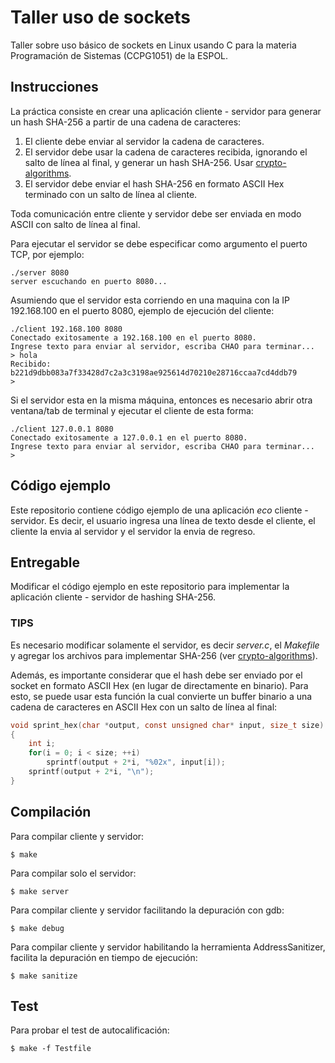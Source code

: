 # Taller uso de sockets
Taller sobre uso básico de sockets en Linux usando C para la materia Programación de Sistemas (CCPG1051) de la ESPOL.

## Instrucciones
La práctica consiste en crear una aplicación cliente - servidor para generar un hash SHA-256 a partir de una cadena de caracteres:
1. El cliente debe enviar al servidor la cadena de caracteres.
2. El servidor debe usar la cadena de caracteres recibida, ignorando el salto de línea al final, y generar un hash SHA-256. Usar [crypto-algorithms](https://github.com/B-Con/crypto-algorithms).
3. El servidor debe enviar el hash SHA-256 en formato ASCII Hex terminado con un salto de línea al cliente.

Toda comunicación entre cliente y servidor debe ser enviada en modo ASCII con salto de línea al final.

Para ejecutar el servidor se debe especificar como argumento el puerto TCP, por ejemplo:
```
./server 8080
server escuchando en puerto 8080...
```

Asumiendo que el servidor esta corriendo en una maquina con la IP 192.168.100 en el puerto 8080, ejemplo de ejecución del cliente:
```
./client 192.168.100 8080
Conectado exitosamente a 192.168.100 en el puerto 8080.
Ingrese texto para enviar al servidor, escriba CHAO para terminar...
> hola
Recibido: b221d9dbb083a7f33428d7c2a3c3198ae925614d70210e28716ccaa7cd4ddb79
> 
```
Si el servidor esta en la misma máquina, entonces es necesario abrir otra ventana/tab de terminal y ejecutar el cliente de esta forma:
```
./client 127.0.0.1 8080
Conectado exitosamente a 127.0.0.1 en el puerto 8080.
Ingrese texto para enviar al servidor, escriba CHAO para terminar...
> 
```

## Código ejemplo
Este repositorio contiene código ejemplo de una aplicación *eco* cliente - servidor. Es decir, el usuario ingresa una línea de texto desde el cliente, el cliente la envia al servidor y el servidor la envia de regreso.

## Entregable
Modificar el código ejemplo en este repositorio para implementar la aplicación cliente - servidor de hashing SHA-256.

### TIPS
Es necesario modificar solamente el servidor, es decir *server.c*, el *Makefile* y agregar los archivos para implementar SHA-256 (ver [crypto-algorithms](https://github.com/B-Con/crypto-algorithms)).

Además, es importante considerar que el hash debe ser enviado por el socket en formato ASCII Hex (en lugar de directamente en binario). Para esto, se puede usar esta función la cual convierte un buffer binario a una cadena de caracteres en ASCII Hex con un salto de línea al final:
```C
void sprint_hex(char *output, const unsigned char* input, size_t size)
{
    int i;
    for(i = 0; i < size; ++i)
        sprintf(output + 2*i, "%02x", input[i]);
    sprintf(output + 2*i, "\n");
}
```

## Compilación
Para compilar cliente y servidor:
```
$ make
```
Para compilar solo el servidor:
```
$ make server
```
Para compilar cliente y servidor facilitando la depuración con gdb:
```
$ make debug
```
Para compilar cliente y servidor habilitando la herramienta AddressSanitizer, facilita la depuración en tiempo de ejecución:
```
$ make sanitize
```

## Test
Para probar el test de autocalificación:
```
$ make -f Testfile
```
